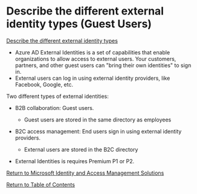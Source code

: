 # Describe the different external identity types (Guest Users)

[Describe the different external identity types](https://docs.microsoft.com/en-us/learn/modules/explore-basic-services-identity-types/5-describe-external-identities)

* Azure AD External Identities is a set of capabilities that enable organizations to allow access to external users. Your customers, partners, and other guest users can "bring their own identities" to sign in.
* External users can log in using external identity providers, like Facebook, Google, etc.

Two different types of external identities:
* B2B collaboration: Guest users.
    * Guest users are stored in the same directory as employees
* B2C access management: End users sign in using external identity providers.
    * External users are stored in the B2C directory

* External Identities is requires Premium P1 or P2.

[Return to Microsoft Identity and Access Management Solutions](README.md)

[Return to Table of Contents](../README.md)